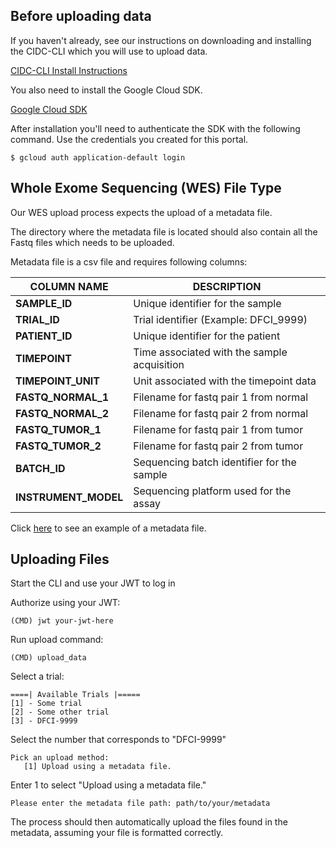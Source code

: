 ## Before uploading data
If you haven't already, see our instructions on downloading and installing the CIDC-CLI which you will use to upload data.

[CIDC-CLI Install Instructions](https://stagingportal.cimac-network.org/portal/cimac_biofx/cli-install)

You also need to install the Google Cloud SDK.

[Google Cloud SDK](https://cloud.google.com/sdk/install)

After installation you'll need to authenticate the SDK with the following command. Use the credentials you created for this portal.

~~~~
$ gcloud auth application-default login
~~~~

## Whole Exome Sequencing (WES) File Type

Our WES upload process expects the upload of a metadata file. 

The directory where the metadata file is located should also contain all the Fastq files which needs to be uploaded.

Metadata file is a csv file and requires following columns:

|COLUMN NAME|DESCRIPTION|
|-----------|-----------|
|**SAMPLE_ID**| Unique identifier for the sample|
|**TRIAL_ID**| Trial identifier (Example: DFCI_9999)|
|**PATIENT_ID**| Unique identifier for the patient|
|**TIMEPOINT**| Time associated with the sample acquisition|
|**TIMEPOINT_UNIT**| Unit associated with the timepoint data|
|**FASTQ_NORMAL_1**| Filename for fastq pair 1 from normal|
|**FASTQ_NORMAL_2**| Filename for fastq pair 2 from normal|
|**FASTQ_TUMOR_1**| Filename for fastq pair 1 from tumor| 
|**FASTQ_TUMOR_2**| Filename for fastq pair 2 from tumor|
|**BATCH_ID**| Sequencing batch identifier for the sample|
|**INSTRUMENT_MODEL**| Sequencing platform used for the assay|

Click [here](https://docs.google.com/spreadsheets/d/1ThQj_5xNXX4-e5_2kB0LT0jQDCwtnrXKng859oOWLLw) to see an example of a metadata file.

## Uploading Files

Start the CLI and use your JWT to log in

Authorize using your JWT:

~~~~
(CMD) jwt your-jwt-here
~~~~

Run upload command:

~~~~
(CMD) upload_data
~~~~

Select a trial:

~~~~
====| Available Trials |=====
[1] - Some trial
[2] - Some other trial
[3] - DFCI-9999
~~~~

Select the number that corresponds to "DFCI-9999"

~~~~
Pick an upload method:
   [1] Upload using a metadata file.
~~~~

Enter 1 to select "Upload using a metadata file."

~~~~
Please enter the metadata file path: path/to/your/metadata
~~~~

The process should then automatically upload the files found in the metadata, assuming your file is formatted correctly.



